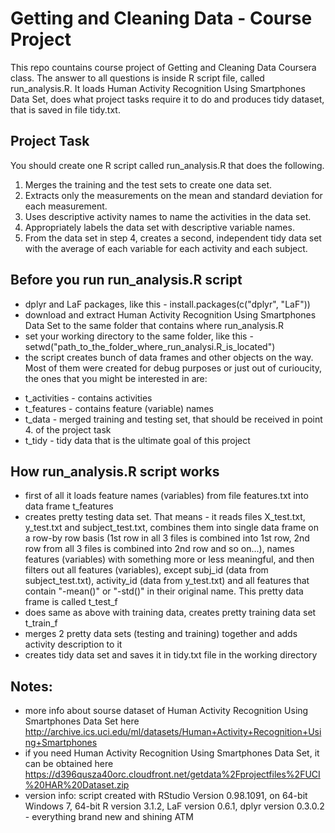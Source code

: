 # Getting and Cleaning Data - Course Project

This repo countains course project of Getting and Cleaning Data Coursera class. The answer to all questions is inside R script file, called run_analysis.R.
It loads Human Activity Recognition Using Smartphones Data Set, does what project tasks require it to do and produces tidy dataset, that is saved in file tidy.txt.

## Project Task
You should create one R script called run_analysis.R that does the following.
 1. Merges the training and the test sets to create one data set.
 2. Extracts only the measurements on the mean and standard deviation for each measurement.
 3. Uses descriptive activity names to name the activities in the data set.
 4. Appropriately labels the data set with descriptive variable names.
 5. From the data set in step 4, creates a second, independent tidy data set with the average of each variable for each activity and each subject.

## Before you run run_analysis.R script
 - dplyr and LaF packages, like this - install.packages(c("dplyr", "LaF"))
 - download and extract Human Activity Recognition Using Smartphones Data Set to the same folder that contains where run_analysis.R
 - set your working directory to the same folder, like this - setwd("path_to_the_folder_where_run_analysi.R_is_located")
 - the script creates bunch of data frames and other objects on the way. Most of them were created for debug purposes or just out of curioucity, 
 the ones that you might be interested in are:
  * t_activities - contains activities
  * t_features - contains feature (variable) names
  * t_data - merged training and testing set, that should be received in point 4. of the project task
  * t_tidy - tidy data that is the ultimate goal of this project

## How run_analysis.R script works
 
 - first of all it loads feature names (variables) from file features.txt into data frame t_features
 - creates pretty testing data set. That means - it reads files X_test.txt, y_test.txt and subject_test.txt, combines them into single data frame on a row-by row basis
 (1st row in all 3 files is combined into 1st row, 2nd row from all 3 files is combined into 2nd row and so on...),
 names features (variables) with something more or less meaningful, and then filters out all features (variables), except subj_id (data from subject_test.txt),
 activity_id (data from y_test.txt) and all features that contain "-mean()" or "-std()" in their original name. This pretty data frame is called t_test_f
 - does same as above with training data, creates pretty training data set t_train_f
 - merges 2 pretty data sets (testing and training) together and adds activity description to it
 - creates tidy data set and saves it in tidy.txt file in the working directory

## Notes:
 - more info about sourse dataset of Human Activity Recognition Using Smartphones Data Set here http://archive.ics.uci.edu/ml/datasets/Human+Activity+Recognition+Using+Smartphones
 - if you need Human Activity Recognition Using Smartphones Data Set, it can be obtained here https://d396qusza40orc.cloudfront.net/getdata%2Fprojectfiles%2FUCI%20HAR%20Dataset.zip
 - version info: script created with RStudio Version 0.98.1091, on 64-bit Windows 7, 64-bit R version 3.1.2, LaF version 0.6.1, dplyr version 0.3.0.2 - everything brand new and shining ATM
